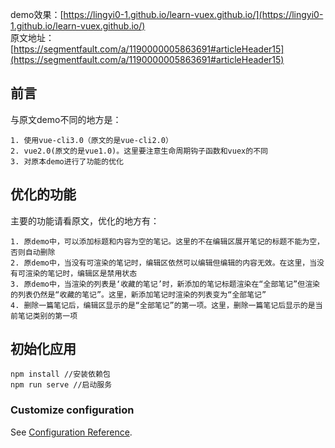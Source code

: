 demo效果：[https://lingyi0-1.github.io/learn-vuex.github.io/](https://lingyi0-1.github.io/learn-vuex.github.io/)  
原文地址：[https://segmentfault.com/a/1190000005863691#articleHeader15](https://segmentfault.com/a/1190000005863691#articleHeader15)

## 前言

与原文demo不同的地方是：

```
1. 使用vue-cli3.0（原文的是vue-cli2.0）
2. vue2.0(原文的是vue1.0)。这里要注意生命周期钩子函数和vuex的不同
3. 对原本demo进行了功能的优化
```

## 优化的功能

主要的功能请看原文，优化的地方有：

```
1. 原demo中，可以添加标题和内容为空的笔记。这里的不在编辑区展开笔记的标题不能为空，否则自动删除
2. 原demo中，当没有可渲染的笔记时，编辑区依然可以编辑但编辑的内容无效。在这里，当没有可渲染的笔记时，编辑区是禁用状态
3. 原demo中，当渲染的列表是‘收藏的笔记’时，新添加的笔记标题渲染在“全部笔记”但渲染的列表仍然是“收藏的笔记”。这里，新添加笔记时渲染的列表变为“全部笔记”
4. 删除一篇笔记后，编辑区显示的是“全部笔记”的第一项。这里，删除一篇笔记后显示的是当前笔记类别的第一项
```

## 初始化应用

```
npm install //安装依赖包
npm run serve //启动服务
```



### Customize configuration
See [Configuration Reference](https://cli.vuejs.org/config/).
